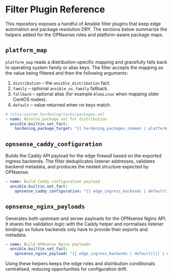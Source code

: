 # Filter Plugin Reference

This repository exposes a handful of Ansible filter plugins that keep edge automation and package resolution DRY. The sections below summarize the helpers added for the OPNsense roles and platform-aware package maps.

## `platform_map`

`platform_map` reads a distribution-specific mapping and gracefully falls back to operating system family or alias keys. The filter accepts the mapping as the value being filtered and then the following arguments:

1. `distribution` – the `ansible_distribution` fact.
2. `family` – optional `ansible_os_family` fallback.
3. `fallback` – optional alias (for example `AlmaLinux` when mapping older CentOS nodes).
4. `default` – value returned when no keys match.

```yaml
# roles/system_hardening/tasks/packages.yml
- name: Resolve package set for distribution
  ansible.builtin.set_fact:
    hardening_package_target: "{{ hardening_packages_common | platform_map(ansible_distribution, ansible_os_family, default=[]) }}"
```

## `opnsense_caddy_configuration`

Builds the Caddy API payload for the edge firewall based on the exported ingress backends. The filter deduplicates listener addresses, validates backend metadata, and produces the nested structure expected by OPNsense.

```yaml
- name: Build Caddy configuration payload
  ansible.builtin.set_fact:
    opnsense_caddy_configuration: "{{ edge_ingress_backends | default([]) | opnsense_caddy_configuration(bind_definitions) }}"
```

## `opnsense_nginx_payloads`

Generates both upstream and server payloads for the OPNsense Nginx API. It shares the validation logic with the Caddy helper and normalises listener bindings so future backends only have to provide their exports and metadata.

```yaml
- name: Build OPNsense Nginx payloads
  ansible.builtin.set_fact:
    opnsense_nginx_payload: "{{ edge_ingress_backends | default([]) | opnsense_nginx_payloads(bind_definitions, opnsense_nginx_tls_certificate_id) }}"
```

Using these helpers keeps the edge roles and distribution conditionals centralised, reducing opportunities for configuration drift.
